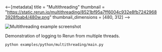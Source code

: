 <--[metadata]
title = "Multithreading"
thumbnail = "https://static.rerun.io/multithreading/8521bf95a7ff6004c932e8fb72429683928fbab4/480w.png"
thumbnail_dimensions = [480, 312]
-->


<picture>
  <source media="(max-width: 480px)" srcset="https://static.rerun.io/multithreading/8521bf95a7ff6004c932e8fb72429683928fbab4/480w.png">
  <source media="(max-width: 768px)" srcset="https://static.rerun.io/multithreading/8521bf95a7ff6004c932e8fb72429683928fbab4/768w.png">
  <source media="(max-width: 1024px)" srcset="https://static.rerun.io/multithreading/8521bf95a7ff6004c932e8fb72429683928fbab4/1024w.png">
  <source media="(max-width: 1200px)" srcset="https://static.rerun.io/multithreading/8521bf95a7ff6004c932e8fb72429683928fbab4/1200w.png">
  <img src="https://static.rerun.io/multithreading/8521bf95a7ff6004c932e8fb72429683928fbab4/full.png" alt="Multithreading example screenshot">
</picture>

Demonstration of logging to Rerun from multiple threads.

```bash
python examples/python/multithreading/main.py
```
